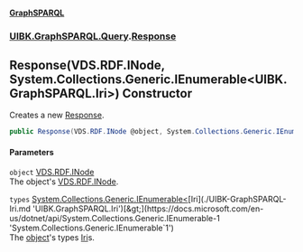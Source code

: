 #### [GraphSPARQL](./index.md 'index')
### [UIBK.GraphSPARQL.Query](./UIBK-GraphSPARQL-Query.md 'UIBK.GraphSPARQL.Query').[Response](./UIBK-GraphSPARQL-Query-Response.md 'UIBK.GraphSPARQL.Query.Response')
## Response(VDS.RDF.INode, System.Collections.Generic.IEnumerable&lt;UIBK.GraphSPARQL.Iri&gt;) Constructor
Creates a new [Response](./UIBK-GraphSPARQL-Query-Response.md 'UIBK.GraphSPARQL.Query.Response').  
```csharp
public Response(VDS.RDF.INode @object, System.Collections.Generic.IEnumerable<UIBK.GraphSPARQL.Iri> types);
```
#### Parameters
<a name='UIBK-GraphSPARQL-Query-Response-Response(VDS-RDF-INode_System-Collections-Generic-IEnumerable-UIBK-GraphSPARQL-Iri-)-object'></a>
`object` [VDS.RDF.INode](https://docs.microsoft.com/en-us/dotnet/api/VDS.RDF.INode 'VDS.RDF.INode')  
The object's [VDS.RDF.INode](https://docs.microsoft.com/en-us/dotnet/api/VDS.RDF.INode 'VDS.RDF.INode').  
  
<a name='UIBK-GraphSPARQL-Query-Response-Response(VDS-RDF-INode_System-Collections-Generic-IEnumerable-UIBK-GraphSPARQL-Iri-)-types'></a>
`types` [System.Collections.Generic.IEnumerable&lt;](https://docs.microsoft.com/en-us/dotnet/api/System.Collections.Generic.IEnumerable-1 'System.Collections.Generic.IEnumerable`1')[Iri](./UIBK-GraphSPARQL-Iri.md 'UIBK.GraphSPARQL.Iri')[&gt;](https://docs.microsoft.com/en-us/dotnet/api/System.Collections.Generic.IEnumerable-1 'System.Collections.Generic.IEnumerable`1')  
The [object](#UIBK-GraphSPARQL-Query-Response-Response(VDS-RDF-INode_System-Collections-Generic-IEnumerable-UIBK-GraphSPARQL-Iri-)-object 'UIBK.GraphSPARQL.Query.Response.Response(VDS.RDF.INode, System.Collections.Generic.IEnumerable&lt;UIBK.GraphSPARQL.Iri&gt;).object')'s types [Iri](./UIBK-GraphSPARQL-Iri.md 'UIBK.GraphSPARQL.Iri')s.  
  

